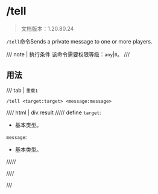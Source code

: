 # /tell

> 文档版本：1.20.80.24

`/tell`命令Sends a private message to one or more players.

/// note | 执行条件
该命令需要权限等级：`any`|`0`。
///

## 用法

/// tab | `重载1`
```mcfunction
/tell <target:target> <message:message>
```

//// html | div.result
///// define
`target`: <!-- md:samp target -->

- 基本类型。

`message`: <!-- md:samp message -->

- 基本类型。


/////

////

///
